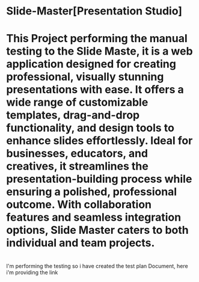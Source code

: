 # Slide-Master[Presentation Studio]

# This Project performing the manual testing to the Slide Maste, it is a web application designed for creating professional, visually stunning presentations with ease. It offers a wide range of customizable templates, drag-and-drop functionality, and design tools to enhance slides effortlessly. Ideal for businesses, educators, and creatives, it streamlines the presentation-building process while ensuring a polished, professional outcome. With collaboration features and seamless integration options, Slide Master caters to both individual and team projects.
<br>
I'm performing the testing so i have created the test plan Document, here i'm providing the link
